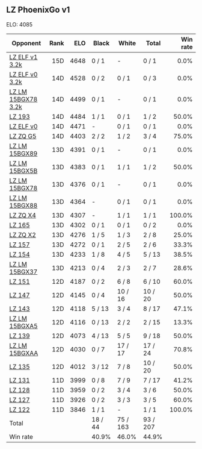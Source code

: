 ## LZ PhoenixGo v1 ##

ELO: 4085

Opponent | Rank | ELO | Black | White | Total | Win rate
---------|-----:|----:|-------|-------|-------|-------:
[LZ ELF v1 3.2k](LZ%20ELF%20v1%203.2k.md) | 15D | 4648 | 0 / 1 | - | 0 / 1 | 0.0%
[LZ ELF v0 3.2k](LZ%20ELF%20v0%203.2k.md) | 14D | 4528 | 0 / 2 | 0 / 1 | 0 / 3 | 0.0%
[LZ LM 15BGX78 3.2k](LZ%20LM%2015BGX78%203.2k.md) | 14D | 4499 | 0 / 1 | - | 0 / 1 | 0.0%
[LZ 193](LZ%20193.md) | 14D | 4484 | 1 / 1 | 0 / 1 | 1 / 2 | 50.0%
[LZ ELF v0](LZ%20ELF%20v0.md) | 14D | 4471 | - | 0 / 1 | 0 / 1 | 0.0%
[LZ ZQ G5](LZ%20ZQ%20G5.md) | 14D | 4403 | 2 / 2 | 1 / 2 | 3 / 4 | 75.0%
[LZ LM 15BGX89](LZ%20LM%2015BGX89.md) | 13D | 4391 | 0 / 1 | - | 0 / 1 | 0.0%
[LZ LM 15BGX5B](LZ%20LM%2015BGX5B.md) | 13D | 4383 | 0 / 1 | 1 / 1 | 1 / 2 | 50.0%
[LZ LM 15BGX78](LZ%20LM%2015BGX78.md) | 13D | 4376 | 0 / 1 | - | 0 / 1 | 0.0%
[LZ LM 15BGX88](LZ%20LM%2015BGX88.md) | 13D | 4364 | - | 0 / 1 | 0 / 1 | 0.0%
[LZ ZQ X4](LZ%20ZQ%20X4.md) | 13D | 4307 | - | 1 / 1 | 1 / 1 | 100.0%
[LZ 165](LZ%20165.md) | 13D | 4302 | 0 / 1 | 0 / 1 | 0 / 2 | 0.0%
[LZ ZQ X2](LZ%20ZQ%20X2.md) | 13D | 4276 | 1 / 5 | 1 / 3 | 2 / 8 | 25.0%
[LZ 157](LZ%20157.md) | 13D | 4272 | 0 / 1 | 2 / 5 | 2 / 6 | 33.3%
[LZ 154](LZ%20154.md) | 13D | 4233 | 1 / 8 | 4 / 5 | 5 / 13 | 38.5%
[LZ LM 15BGX37](LZ%20LM%2015BGX37.md) | 13D | 4213 | 0 / 4 | 2 / 3 | 2 / 7 | 28.6%
[LZ 151](LZ%20151.md) | 12D | 4187 | 0 / 2 | 6 / 8 | 6 / 10 | 60.0%
[LZ 147](LZ%20147.md) | 12D | 4145 | 0 / 4 | 10 / 16 | 10 / 20 | 50.0%
[LZ 143](LZ%20143.md) | 12D | 4118 | 5 / 13 | 3 / 4 | 8 / 17 | 47.1%
[LZ LM 15BGXA5](LZ%20LM%2015BGXA5.md) | 12D | 4116 | 0 / 13 | 2 / 2 | 2 / 15 | 13.3%
[LZ 139](LZ%20139.md) | 12D | 4073 | 4 / 13 | 5 / 5 | 9 / 18 | 50.0%
[LZ LM 15BGXAA](LZ%20LM%2015BGXAA.md) | 12D | 4030 | 0 / 7 | 17 / 17 | 17 / 24 | 70.8%
[LZ 135](LZ%20135.md) | 12D | 4012 | 3 / 12 | 7 / 8 | 10 / 20 | 50.0%
[LZ 131](LZ%20131.md) | 11D | 3999 | 0 / 8 | 7 / 9 | 7 / 17 | 41.2%
[LZ 128](LZ%20128.md) | 11D | 3959 | 0 / 2 | 3 / 4 | 3 / 6 | 50.0%
[LZ 127](LZ%20127.md) | 11D | 3926 | 0 / 2 | 3 / 3 | 3 / 5 | 60.0%
[LZ 122](LZ%20122.md) | 11D | 3846 | 1 / 1 | - | 1 / 1 | 100.0%
Total | | | 18 / 44 | 75 / 163 | 93 / 207 | 
Win rate| | | 40.9% | 46.0% | 44.9% | 
